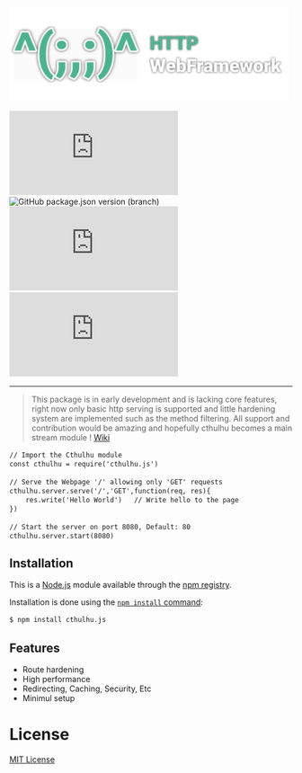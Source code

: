 <img src='logo.svg' width='500'>

![npm bundle size](https://img.shields.io/bundlephobia/min/cthulhu.js?style=flat-square) ![GitHub package.json version (branch)](https://img.shields.io/github/package-json/v/NotReeceHarris/Cthulhu/Production?style=flat-square) ![npms.io (final)](https://img.shields.io/npms-io/quality-score/cthulhu.js?style=flat-square) ![Snyk Vulnerabilities for npm package](https://img.shields.io/snyk/vulnerabilities/npm/cthulhu.js?style=flat-square)

---

> This package is in early development and is lacking core features, right now only basic http serving is supported and little hardening system are implemented such as the method filtering. All support and contribution would be amazing and hopefully cthulhu becomes a main stream module ! [Wiki](http://devreece.tech/cthulhu/wiki)

```node
// Import the Cthulhu module
const cthulhu = require('cthulhu.js')

// Serve the Webpage '/' allowing only 'GET' requests
cthulhu.server.serve('/','GET',function(req, res){
    res.write('Hello World')   // Write hello to the page
})

// Start the server on port 8080, Default: 80
cthulhu.server.start(8080)

```

## Installation

This is a [Node.js](https://nodejs.org/) module available through the
[npm registry](https://www.npmjs.com/).

Installation is done using the
[`npm install` command](https://docs.npmjs.com/getting-started/installing-npm-packages-locally):

```bash
$ npm install cthulhu.js
```

## Features
- Route hardening
- High performance
- Redirecting, Caching, Security, Etc
- Minimul setup

# License
[MIT License](https://github.com/NotReeceHarris/Cthulhu/blob/Production/LICENSE)
